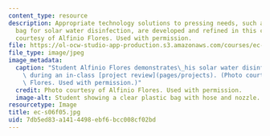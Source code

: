 ```yaml
---
content_type: resource
description: Appropriate technology solutions to pressing needs, such as this plastic
  bag for solar water disinfection, are developed and refined in this course. Photo
  courtesy of Alfinio Flores. Used with permission.
file: https://ol-ocw-studio-app-production.s3.amazonaws.com/courses/ec-s06-prototypes-to-products-fall-2005/7db5ed83a1414498ebf6bcc008cf02bd_ec-s06f05.jpg
file_type: image/jpeg
image_metadata:
  caption: "Student Alfinio Flores demonstrates\_his solar water disinfection product\
    \ during an in-class [project review](pages/projects). (Photo courtesy of Alfinio\
    \ Flores. Used with permission.)"
  credit: Photo courtesy of Alfinio Flores. Used with permission.
  image-alt: Student showing a clear plastic bag with hose and nozzle.
resourcetype: Image
title: ec-s06f05.jpg
uid: 7db5ed83-a141-4498-ebf6-bcc008cf02bd
---
```


